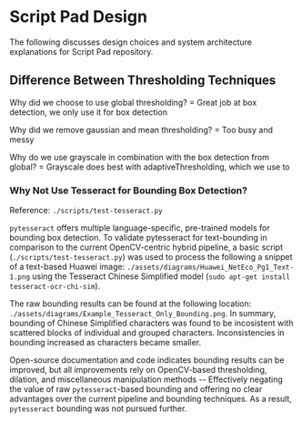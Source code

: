 # Script Pad Design

The following discusses design choices and system architecture explanations for Script Pad repository.

## Difference Between Thresholding Techniques

Why did we choose to use global thresholding? = Great job at box detection, we only use it for box detection

Why did we remove gaussian and mean thresholding? = Too busy and messy

Why do we use grayscale in combination with the box detection from global? = Grayscale does best with adaptiveThresholding, which we use to 

### Why Not Use Tesseract for Bounding Box Detection?

Reference: `./scripts/test-tesseract.py`

`pytesseract` offers multiple language-specific, pre-trained models for bounding box detection. To validate pytesseract for text-bounding in comparison to the current OpenCV-centric hybrid pipeline, a basic script (`./scripts/test-tesseract.py`) was used to process the following a snippet of a text-based Huawei image: `./assets/diagrams/Huawei_NetEco_Pg1_Text-1.png` using the Tesseract Chinese Simplified model (`sudo apt-get install tesseract-ocr-chi-sim`).

The raw bounding results can be found at the following location: `./assets/diagrams/Example_Tesseract_Only_Bounding.png`. In summary, bounding of Chinese Simplified characters was found to be incosistent with scattered blocks of individual and grouped characters. Inconsistencies in bounding increased as characters became smaller.

Open-source documentation and code indicates bounding results can be improved, but all improvements rely on OpenCV-based thresholding, dilation, and miscellaneous manipulation methods -- Effectively negating the value of raw `pytesseract`-based bounding and offering no clear advantages over the current pipeline and bounding techniques. As a result, `pytesseract` bounding was not pursued further.

